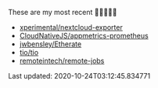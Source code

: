 These are my most recent 🌟🌟🌟🌟🌟

* [xperimental/nextcloud-exporter](https://github.com/xperimental/nextcloud-exporter)
* [CloudNativeJS/appmetrics-prometheus](https://github.com/CloudNativeJS/appmetrics-prometheus)
* [jwbensley/Etherate](https://github.com/jwbensley/Etherate)
* [tio/tio](https://github.com/tio/tio)
* [remoteintech/remote-jobs](https://github.com/remoteintech/remote-jobs)

Last updated: 2020-10-24T03:12:45.834771
